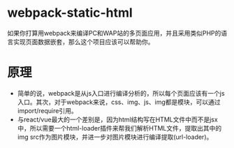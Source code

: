 # webpack-static-html

如果你打算用webpack来编译PC和WAP站的多页面应用，并且采用类似PHP的语言实现页面数据嵌套，那么这个项目应该可以帮助你。 

# 原理

* 简单的说，webpack是从js入口进行编译分析的，所以每个页面应该有一个js入口。其次，对于webpack来说，css、img、js、img都是模块，可以通过import/require引用。
* 与react/vue最大的一个差别是，因为html结构写在HTML文件中而不是jsx中，所以需要一个html-loader插件来帮我们解析HTML文件，提取出其中的img src作为图片模块，并进一步对图片模块进行编译提取(url-loader)。
